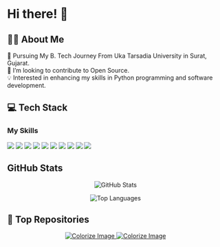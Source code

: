 # Hi there! 👋

## 👨‍💻 About Me
🌱 Pursuing My B. Tech Journey From Uka Tarsadia University in Surat, Gujarat.  
🔭 I’m looking to contribute to Open Source.  
💡 Interested in enhancing my skills in Python programming and software development.  

## 💻 Tech Stack
### My Skills

<p align="left">
  <img src="https://img.shields.io/badge/Python-3776AB?style=for-the-badge&logo=python&logoColor=white" />
  <img src="https://img.shields.io/badge/Java-007396?style=for-the-badge&logo=java&logoColor=white" />
  <img src="https://img.shields.io/badge/JavaScript-F7DF1E?style=for-the-badge&logo=javascript&logoColor=black" />
  <img src="https://img.shields.io/badge/Django-092E20?style=for-the-badge&logo=django&logoColor=white" />
  <img src="https://img.shields.io/badge/Flask-000000?style=for-the-badge&logo=flask&logoColor=white" />
  <img src="https://img.shields.io/badge/Git-F05032?style=for-the-badge&logo=git&logoColor=white" />
  <img src="https://img.shields.io/badge/GitHub-181717?style=for-the-badge&logo=github&logoColor=white" />
  <img src="https://img.shields.io/badge/Linux-FCC624?style=for-the-badge&logo=linux&logoColor=black" />
  <img src="https://img.shields.io/badge/MongoDB-47A248?style=for-the-badge&logo=mongodb&logoColor=white" />
  <img src="https://img.shields.io/badge/MySQL-4479A1?style=for-the-badge&logo=mysql&logoColor=white" />
</p>

## GitHub Stats

<p align="center">
  <img src="https://github-readme-stats.vercel.app/api?username=mona-2010&show_icons=true&theme=tokyonight&include_all_commits=true&count_private=true" alt="GitHub Stats" />
</p>

<p align="center">
  <img src="https://github-readme-stats.vercel.app/api/top-langs/?username=mona-2010&layout=compact&theme=tokyonight" alt="Top Languages" />
</p>

## 🚀 Top Repositories

<p align="center">
  <a href="https://github.com/mona-2010/Colorize_image-Using_DEEP_LEARNING">
    <img src="https://github-readme-stats.vercel.app/api/pin/?username=mona-2010&repo=Colorize_image-Using_DEEP_LEARNING&theme=tokyonight" alt="Colorize Image" />
  </a>
  <a href="[https://github.com/mona-2010/Travel-App]">
    <img src="https://github-readme-stats.vercel.app/api/pin/?username=mona-2010&repo=Travel-App&theme=tokyonight" alt="Colorize Image"/>
  </a>
</p>



